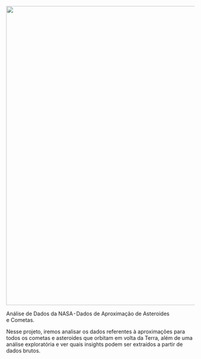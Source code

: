 
<p align="center">
<img src = [https://user-images.githubusercontent.com/104794290/170572503-270b673d-3e8c-41ea-98db-ef8f5b60d727.jpg width="800px](https://github.com/user-attachments/assets/448c9e43-0ac8-49ba-bbc1-729fc279fb13)" />


Análise de Dados da NASA - Dados de Aproximação de Asteroides e Cometas.

Nesse projeto, iremos analisar os dados referentes à aproximações para todos os cometas e asteroides que orbitam  em volta da Terra, além de uma análise exploratória e ver quais insights podem ser extraídos a partir de dados brutos.

